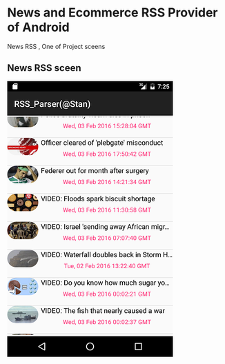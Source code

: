 # News and Ecommerce RSS Provider of Android
<!-- START DESCRIPTION  -->
News RSS , One of Project sceens

## News RSS sceen

![Screenshot](https://github.com/StanPrins/stan/blob/develop/device-2.png)